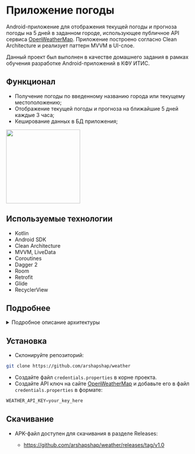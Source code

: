 # Приложение погоды

  Android-приложение для отображения текущей погоды и прогноза погоды на 5 дней в заданном городе, использующее публичное API сервиса [OpenWeatherMap](https://openweathermap.org). Приложение построено согласно Clean Architecture и реализует паттерн MVVM в UI-слое.

  Данный проект был выполнен в качестве домашнего задания в рамках обучения разработке Android-приложений в КФУ ИТИС.

## Функционал

* Получение погоды по введенному названию города или текущему местоположению;
* Отображение текущей погоды и прогноза на ближайшие 5 дней каждые 3 часа;
* Кеширование данных в БД приложения;

<image src='https://user-images.githubusercontent.com/48681339/234848598-8ae0f4ad-a4c1-4156-aff0-a32556d6cd26.gif' width=200 />

## Используемые технологии

* Kotlin
* Android SDK
* Clean Architecture
* MVVM, LiveData
* Coroutines
* Dagger 2
* Room
* Retrofit
* Glide
* RecyclerView


## Подробнее
<details><summary>Подробное описание архитектуры</summary>
  
 
### UI-слой
<p float="left">
  <img src="https://user-images.githubusercontent.com/48681339/234835392-ecb0de7f-1b1c-4575-b522-280359521221.jpg" width="200" />
  <img src="https://user-images.githubusercontent.com/48681339/234835067-f791b84f-f875-4252-a22e-26ffe8c34833.jpg" width="200" />
  <img src="https://user-images.githubusercontent.com/48681339/234835826-051be4f7-839d-4288-84bb-ff2df3f7906c.jpg" width="200" />
  <img src="https://user-images.githubusercontent.com/48681339/234839328-4051d7f0-1cb5-4115-b4cb-b08c55e9cf45.jpg" width="200" />
</p>

- **Главный экран:**
  * Поле для ввода названия города;
  * Кнопка для отображения погоды по введенному названию города;
  * Кнопка для отображения погоды по местоположению;
  * (После получения ответа от сервера) Блок с названием города и текущей температурой;

  <sub>При нажатии на первую кнопку отправляется запрос на получение информации по указанному в поле названию города. Если город не был найден или сеть недоступна, отобразится соответствующее Toast-уведомление об ошибке, иначе информация из ответа отобразится на экране.

  <sub>При нажатии на вторую кнопку запрашивается разрешение на получение местоположения. Если пользователь отказывается, появляется диалоговое окно с информацией о том, зачем необходимо разрешение. Если пользователь запретил показывать запрос разрешения или несколько раз отклонил его, диалоговое окно позволяет перейти в настройки телефона для ручной выдачи разрешения.
    
  <sub>После получения разрешения при нажатии на вторую кнопку отправляется запрос на получение информации по текущим координатам. Если местоположение недоступно (на устройстве отключен GPS) или сеть недоступна, отобразится соответствующее Toast-уведомление об ошибке, иначе информация из ответа отобразится на экране.

  <sub>При нажатии на блок с названием города открывается `BottomSheetDialogFragment` с подробной информацией о текущей погоде. В bundle передаются данные о текущей погоде, в том числе координаты выбранного города. Запрос на получение прогноза погоды происходит при открытии `BottomSheetDialogFragment` с использованием полученных в bundle координат.

- **Экран BottomSheetDialogFragment:**
  * Иконка погоды;
  * Список параметров текущей погоды: город, температура, влажность, давление, скорость ветра;
  * Список с прогнозом погоды на 5 дней. Каждый элемент содержит иконку дату, время, иконку погоды и температуру.

  <sub>Оба списка отображаются с помощью `RecyclerView`. Иконки загружаются по URL с помощью `Glide`.
    
  <sub>У каждого из фрагментов есть соответствующая `ViewModel`, создающая с помощью аннотаций `@AssistedInject` и `@AssistedFactory`. В учебных целях координаты выбранного города с фрагмента `BottomSheetDialogFragment` передаются в `ViewModel` через конструктор с помощью аннотации `@Assisted`. Для передачи информации из `ViewModel` во фрагменты используется `LiveData`.
    
  <sub>Также доступен английский язык. При повороте экрана приложение работает исправно.

### Domain-слой

- Для каждого из возможных действий пользователя создан соответствующий `UseCase`:
  * GetLocationUseCase;
  * GetWeatherByCityNameUseCase;
  * GetWeatherByLocationUseCase;
  * GetWeatherForecastByLocationUseCase;
    
- Созданы интерфейсы репозиториев для получения текущей погоды, прогноза погоды и местоположения:
  * LocationRepository;
  * WeatherRepository;
  * WeatherForecastRepository;
    
### Data-слой

- Реализован каждый интерфейс репозитория из Domain-слоя.
  * LocationRepositoryImpl: 
    
    <sub>Для получения текущего местоположения обращается к классу `LocationDataSource`, который в свою очередь использует `FusedLocationProviderClient`.

  * WeatherRepositoryImpl:
      
    <sub>Для получения текущей погоды обращается к `WeatherApiService`, генерируемому с помощью `Retrofit`, а также к `WeatherDao`, генерируемому с помощью `Room`. Если в БД есть запись с погодой в выбранном городе, обновленная менее чем минуту назад, возвращается информация из БД, иначе отправляется запрос на сервер. Ответ с сервера кэшируется в БД.
  * WeatherForecastRepositoryImpl:
      
    <sub>Работает аналогично `WeatherRepositoryImpl`. В учебных целях (для знакомства с аннотацией `@Named`) для сервисов `WeatherApiService` и `WeatherForecastApiService` используются разные экземпляры `Retrofit`.
      
</details>

## Установка

  * Склонируйте репозиторий: 

  ```bash
  git clone https://github.com/arshapshap/weather
  ```

  * Создайте файл `credentials.properties` в корне проекта.
  * Создайте API ключ на сайте [OpenWeatherMap](https://openweathermap.org) и добавьте его в файл `credentials.properties` в формате: 

  ```gradle
  WEATHER_API_KEY=your_key_here
  ```
      
## Скачивание
      
  - APK-файл доступен для скачивания в разделе Releases:

    * https://github.com/arshapshap/weather/releases/tag/v1.0
